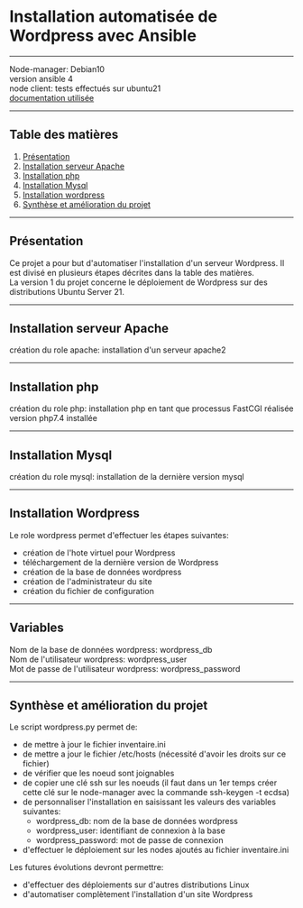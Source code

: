 # Installation automatisée de Wordpress avec Ansible
***
Node-manager: Debian10  
version ansible 4  
node client: tests effectués sur ubuntu21  
[documentation utilisée](https://doc.ubuntu-fr.org/wordpress)  
***
## Table des matières
1. [Présentation](#Présentation)
2. [Installation serveur Apache](#Installation-serveur-Apache)
3. [Installation php](#Installation-php)
4. [Installation Mysql](#Installation-Mysql)
5. [Installation wordpress](#Installation-Wordpress)
6. [Synthèse et amélioration du projet](#Synthèse-et-amélioration-du-projet)
***
## Présentation
Ce projet a pour but d'automatiser l'installation d'un serveur Wordpress. Il est divisé en plusieurs étapes décrites dans la table des matières.  
La version 1 du projet concerne le déploiement de Wordpress sur des distributions Ubuntu Server 21. 
***

## Installation serveur Apache
création du role apache: installation d'un serveur apache2
 
***
## Installation php
création du role php: installation php en tant que processus FastCGI réalisée  
version php7.4 installée  

***
## Installation Mysql
création du role mysql: installation de la dernière version mysql

***
## Installation Wordpress
Le role wordpress permet d'effectuer les étapes suivantes:
  - création de l'hote virtuel pour Wordpress
  - téléchargement de la dernière version de Wordpress
  - création de la base de données wordpress
  - création de l'administrateur du site
  - création du fichier de configuration  
   
***

## Variables
Nom de la base de données wordpress: wordpress_db  
Nom de l'utilisateur wordpress: wordpress_user  
Mot de passe de l'utilisateur wordpress: wordpress_password

***
## Synthèse et amélioration du projet
Le script wordpress.py permet de:
  - de mettre à jour le fichier inventaire.ini
  - de mettre a jour le fichier /etc/hosts (nécessité d'avoir les droits sur ce fichier)
  - de vérifier que les noeud sont joignables
  - de copier une clé ssh sur les noeuds (il faut dans un 1er temps créer cette clé sur le node-manager avec la commande ssh-keygen -t ecdsa)
  - de personnaliser l'installation en saisissant les valeurs des variables suivantes:
    - wordpress_db: nom de la base de données wordpress
    - wordpress_user: identifiant de connexion à la base
    - wordpress_password: mot de passe de connexion
  - d'effectuer le déploiement sur les nodes ajoutés au fichier inventaire.ini

Les futures évolutions devront permettre:  
  - d'effectuer des déploiements sur d'autres distributions Linux
  - d'automatiser complètement l'installation d'un site Wordpress
